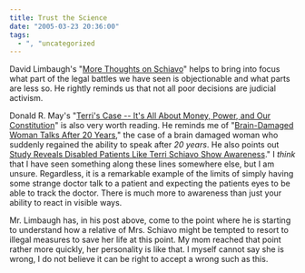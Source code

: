 ```yaml
---
title: Trust the Science
date: "2005-03-23 20:36:00"
tags:
  - ", "uncategorized
---
```

<p> David Limbaugh's "<a href="http://www.davidlimbaugh.com/mt/archives/2005/03/more_thoughts_o.html#more">More
Thoughts on Schiavo</a>" helps to bring into focus what part of
the legal battles we have seen is objectionable and what parts are
less so.  He rightly reminds us that not all poor decisions are
judicial activism.</p>

<p>Donald R. May's "<a href="http://www.townhall.com/columnists/GuestColumns/May20050321.shtml">Terri's
Case -- It's All About Money, Power, and Our Constitution</a>"
is also very worth reading.  He reminds me of "<a href="http://apnews.myway.com/article/20050213/D887B94G0.html">Brain-Damaged
Woman Talks After 20 Years</a>," the case of a brain
damaged woman who suddenly regained the ability to
speak after <em>20 years</em>.  He also points out <a href="http://www.lifenews.com/nat1182.html">Study Reveals Disabled
Patients Like Terri Schiavo Show Awareness</a>."  I <em>think</em>
that I have seen something along these lines somewhere else, but
I am unsure.  Regardless, it is a remarkable example of the limits
of simply having some strange doctor talk to a patient and expecting
the patients eyes to be able to track the doctor.  There is much more
to awareness than just your ability to react in visible ways.</p>

<p>Mr. Limbaugh has, in his post above, come to the point where he
is starting to understand how a relative of Mrs. Schiavo might be
tempted to resort to illegal measures to save her life at this point.
My mom reached that point rather more quickly, her personality is
like that.  I myself cannot say she is wrong, I do not believe it
can be right to accept a wrong such as this.</p>

